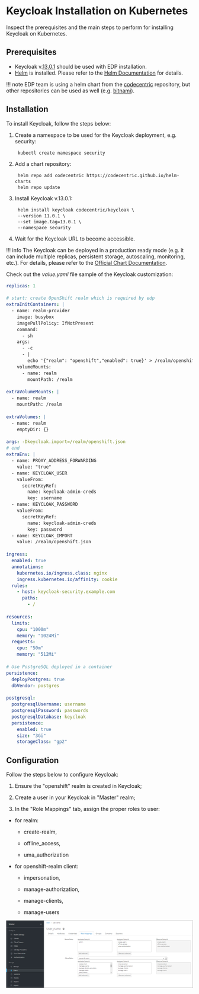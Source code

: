 # Keycloak Installation on Kubernetes

Inspect the prerequisites and the main steps to perform for installing Keycloak on Kubernetes.

## Prerequisites

* Keycloak v.[13.0.1](https://www.keycloak.org/2021/05/keycloak-1301-released.html) should
be used with EDP installation.
* [Helm](https://helm.sh) is installed. Please refer to the [Helm Documentation](https://helm.sh/docs/) for details.

!!! note
    EDP team is using a helm chart from the [codecentric](https://github.com/codecentric/helm-charts/tree/master/charts/keycloak)
    repository, but other repositories can be used as well (e.g. [bitnami](https://github.com/bitnami/charts/tree/master/bitnami/keycloak/)).

## Installation

To install Keycloak, follow the steps below:

1. Create a namespace to be used for the Keycloak deployment, e.g. security:

        kubectl create namespace security


2. Add a chart repository:

        helm repo add codecentric https://codecentric.github.io/helm-charts
        helm repo update


3. Install Keycloak v.13.0.1:

        helm install keycloak codecentric/keycloak \
        --version 11.0.1 \
        --set image.tag=13.0.1 \
        --namespace security


4. Wait for the Keycloak URL to become accessible.

!!! info
    The Keycloak can be deployed in a production ready mode (e.g. it can include multiple replicas, persistent storage, autoscaling, monitoring, etc.).
    For details, please refer to the [Official Chart Documentation](https://github.com/codecentric/helm-charts/tree/master/charts/keycloak).

Check out the *value.yaml* file sample of the Keycloak customization:


```yaml
replicas: 1

# start: create OpenShift realm which is required by edp
extraInitContainers: |
  - name: realm-provider
    image: busybox
    imagePullPolicy: IfNotPresent
    command:
      - sh
    args:
      - -c
      - |
        echo '{"realm": "openshift","enabled": true}' > /realm/openshift.json
    volumeMounts:
      - name: realm
        mountPath: /realm

extraVolumeMounts: |
  - name: realm
    mountPath: /realm

extraVolumes: |
  - name: realm
    emptyDir: {}

args: -Dkeycloak.import=/realm/openshift.json
# end
extraEnv: |
  - name: PROXY_ADDRESS_FORWARDING
    value: "true"
  - name: KEYCLOAK_USER
    valueFrom:
      secretKeyRef:
        name: keycloak-admin-creds
        key: username
  - name: KEYCLOAK_PASSWORD
    valueFrom:
      secretKeyRef:
        name: keycloak-admin-creds
        key: password
  - name: KEYCLOAK_IMPORT
    value: /realm/openshift.json

ingress:
  enabled: true
  annotations:
    kubernetes.io/ingress.class: nginx
    ingress.kubernetes.io/affinity: cookie
  rules:
    - host: keycloak-security.example.com
      paths:
        - /

resources:
  limits:
    cpu: "1000m"
    memory: "1024Mi"
  requests:
    cpu: "50m"
    memory: "512Mi"

# Use PostgreSQL deployed in a container
persistence:
  deployPostgres: true
  dbVendor: postgres

postgresql:
  postgresqlUsername: username
  postgresqlPassword: passwords
  postgresqlDatabase: keycloak
  persistence:
    enabled: true
    size: "3Gi"
    storageClass: "gp2"
```

## Configuration

Follow the steps below to configure Keycloak:

1. Ensure the "openshift" realm is created in Keycloak;


2. Create a user in your Keycloak in "Master" realm;


3. In the "Role Mappings" tab, assign the proper roles to user:

* for realm:
  - create-realm,

  - offline_access,

  - uma_authorization

* for openshift-realm client:
  - impersonation,

  - manage-authorization,

  - manage-clients,

  - manage-users

![keycloak-roles](../assets/operator-guide/keycloak-roles.png "keycloak-roles")
